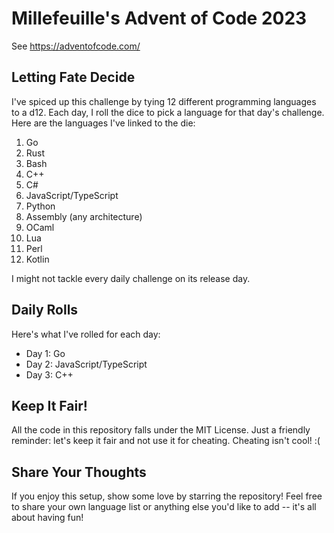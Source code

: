 # Millefeuille's Advent of Code 2023

See https://adventofcode.com/

## Letting Fate Decide
I've spiced up this challenge by tying 12 different programming languages to a d12.
Each day, I roll the dice to pick a language for that day's challenge.
Here are the languages I've linked to the die:

1. Go
2. Rust
3. Bash
4. C++
5. C#
6. JavaScript/TypeScript
7. Python
8. Assembly (any architecture)
9. OCaml
10. Lua
11. Perl
12. Kotlin

I might not tackle every daily challenge on its release day.

## Daily Rolls
Here's what I've rolled for each day:

- Day 1: Go
- Day 2: JavaScript/TypeScript
- Day 3: C++

## Keep It Fair!
All the code in this repository falls under the MIT License.
Just a friendly reminder: let's keep it fair and not use it for cheating. Cheating isn't cool! :(

## Share Your Thoughts
If you enjoy this setup, show some love by starring the repository!
Feel free to share your own language list or anything else you'd like to add -- it's all about having fun!